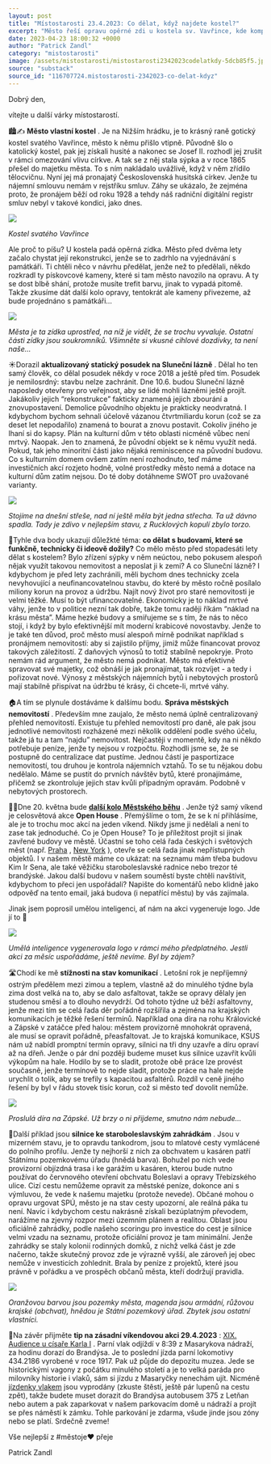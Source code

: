```yaml
---
layout: post
title: "Místostarosti 23.4.2023: Co dělat, když najdete kostel?"
excerpt: "Město řeší opravu opěrné zdi u kostela sv. Vavřince, kde komplikace s památkáři a krádež materiálu oddálily rekonstrukci. Sluneční lázně čeká demolice, neboť jejich záchrana je technicky i finančně nereálná, ale plán na nový kulturní dům zůstává. Článek zdůrazňuje výzvu nalezení funkčního využití historických budov, které jsou často nákladné na údržbu, ale přispívají k charakteru města. Město proto musí efektivně spravovat svůj majetek, včetně pronájmů, aby financovalo tyto „náklady na krásu“."
date: 2023-04-23 18:00:32 +0000
author: "Patrick Zandl"
category: "mistostarosti"
image: /assets/mistostarosti/mistostarosti2342023codelatkdy-5dcb85f5.jpeg
source: "substack"
source_id: "116707724.mistostarosti-2342023-co-delat-kdyz"
---
```


Dobrý den,

vítejte u další várky místostarostí.

🏙️✍️ **Město vlastní kostel** . Je na Nižším hrádku, je to krásný raně gotický kostel svatého Vavřince, město k němu přišlo vtipně. Původně šlo o katolický kostel, pak jej získali husité a nakonec se Josef II. rozhodl jej zrušit v rámci omezování vlivu církve. A tak se z něj stala sýpka a v roce 1865 přešel do majetku města. To s ním nakládalo uvážlivě, když v něm zřídilo tělocvičnu. Nyní jej má pronajatý Československá husitská církev. Jenže tu nájemní smlouvu nemám v rejstříku smluv. Záhy se ukázalo, že zejména proto, že pronájem běží od roku 1928 a tehdy náš radniční digitální registr smluv nebyl v takové kondici, jako dnes.

![](/assets/mistostarosti/mistostarosti2342023codelatkdy-5dcb85f5.jpeg)

*Kostel svatého Vavřince*

Ale proč to píšu? U kostela padá opěrná zídka. Město před dvěma lety začalo chystat její rekonstrukci, jenže se to zadrhlo na vyjednávání s památkáři. Ti chtěli něco v návrhu předělat, jenže než to předělali, někdo rozkradl ty pískovcové kameny, které si tam město navozilo na opravu. A ty se dost blbě shání, protože musíte trefit barvu, jinak to vypadá pitomě. Takže zkusíme dát další kolo opravy, tentokrát ale kameny přivezeme, až bude projednáno s památkáři…

![](/assets/mistostarosti/mistostarosti2342023codelatkdy-7df3c9cf.jpeg)

*Města je ta zídka uprostřed, na níž je vidět, že se trochu vyvaluje. Ostatní části zídky jsou soukromníků. Všimněte si vkusné cihlové dozdívky, ta není naše…*

☀️Dorazil **aktualizovaný statický posudek na Sluneční lázně** . Dělal ho ten samý člověk, co dělal posudek někdy v roce 2018 a ještě před tím. Posudek je nemilosrdný: stavbu nelze zachránit. Dne 10.6. budou Sluneční lázně naposledy otevřeny pro veřejnost, aby se lidé mohli lázněmi ještě projít. Jakákoliv jejich “rekonstrukce” fakticky znamená jejich zbourání a znovupostavení. Demolice původního objektu je prakticky neodvratná. I kdybychom bychom sehnali účelově vázanou čtvrtmiliardu korun (což se za deset let nepodařilo) znamená to bourat a znovu postavit. Cokoliv jiného je lhaní si do kapsy. Plán na kulturní dům v této oblasti nicméně vůbec není mrtvý. Naopak. Jen to znamená, že původní objekt se k němu využít nedá. Pokud, tak jeho minoritní části jako nějaká reminiscence na původní budovu. Co s kulturním domem ovšem zatím není rozhodnuto, teď máme investičních akcí rozjeto hodně, volné prostředky město nemá a dotace na kulturní dům zatím nejsou. Do té doby dotáhneme SWOT pro uvažované varianty.

![](/assets/mistostarosti/mistostarosti2342023codelatkdy-61a59979.jpeg)

*Stojíme na dnešní střeše, nad ní ještě měla být jedna střecha. Ta už dávno spadla. Tady je zdivo v nejlepším stavu, z Rucklových kopulí zbylo torzo.*

🏢Tyhle dva body ukazují důležkté téma: **co dělat s budovami, které se funkčně, technicky či ideově dožily?** Co mělo město před stopadesáti lety dělat s kostelem? Bylo zřízení sýpky v něm neúctou, nebo pokusem alespoň nějak využít takovou nemovitost a neposlat ji k zemi? A co Sluneční lázně? I kdybychom je před lety zachránili, měli bychom dnes technicky zcela nevyhovující a neufinancovatelnou stavbu, do které by město ročně posílalo miliony korun na provoz a údržbu. Najít nový život pro staré nemovitosti je velmi těžké. Musí to být ufinancovatelné. Ekonomicky je to náklad mrtvé váhy, jenže to v politice nezní tak dobře, takže tomu raději říkám “náklad na krásu města”. Máme hezké budovy a smiřujeme se s tím, že nás to něco stojí, i když by bylo efektivnější mít moderní krabicové novostavby. Jenže to je také ten důvod, proč město musí alespoň mírně podnikat například s pronájmem nemovitostí: aby si zajistilo příjmy, jimiž může financovat provoz takových záležitostí. Z daňových výnosů to totiž stabilně nepokryje. Proto nemám rád argument, že město nemá podnikat. Město má efektivně spravovat své majetky, což obnáší je jak pronajímat, tak rozvíjet - a tedy i pořizovat nové. Výnosy z městských nájemních bytů i nebytových prostorů mají stabilně přispívat na údržbu té krásy, či chcete-li, mrtvé váhy.

🏠A tím se plynule dostáváme k dalšímu bodu. **Správa městských nemovitostí** . Především mne zaujalo, že město nemá úplně centralizovaný přehled nemovitostí. Existuje tu přehled nemovitostí pro daně, ale pak jsou jednotlivé nemovitosti rozházené mezi několik oddělení podle svého účelu, takže já tu a tam “najdu” nemovitost. Nejčastěji v momentě, kdy na ni někdo potřebuje peníze, jenže ty nejsou v rozpočtu. Rozhodli jsme se, že se postupně do centralizace dat pustíme. Jednou částí je pasportizace nemovitostí, tou druhou je kontrola nájemních vztahů. To se tu nějakou dobu nedělalo. Máme se pustit do prvních návštěv bytů, které pronajímáme, přičemž se zkontroluje jejich stav kvůli případným opravám. Podobně v nebytových prostorech.

🏃‍♀️Dne 20. května bude **[další kolo Městského běhu](https://mestskybeh.brandysko.cz)** . Jenže týž samý víkend je celosvětová akce **Open House** . Přemýšlíme o tom, že se k ní přihlásíme, ale je to trochu moc akcí na jeden víkend. Nikdy jsme ji nedělali a není to zase tak jednoduché. Co je Open House? To je příležitost projít si jinak zavřené budovy ve městě. Účastní se toho celá řada českých i světových měst (např. [Praha](https://www.openhousepraha.cz) , [New York](https://ohny.org) ), otevře se celá řada jinak nepřístupných objektů. I v našem městě máme co ukázat: na seznamu mám třeba budovu Kim Ir Sena, ale také věžičku staroboleslavské radnice nebo trezor té brandýské. Jakou další budovu v našem souměstí byste chtěli navštívit, kdybychom to přeci jen uspořádali? Napište do komentářů nebo klidně jako odpověď na tento email, jaká budova (i nepatřící městu) by vás zajímala.

Jinak jsem poprosil umělou inteligenci, ať nám na akci vygeneruje logo. Jde jí to 🙂

![](/assets/mistostarosti/mistostarosti2342023codelatkdy-786d8b76.png)

*Umělá inteligence vygenerovala logo v rámci mého předplatného. Jestli akci za měsíc uspořádáme, ještě nevíme. Byl by zájem?*

🛣️Chodí ke mě **stížnosti na stav komunikací** . Letošní rok je nepříjemný ostrým předělem mezi zimou a teplem, vlastně až do minulého týdne byla zima dost velká na to, aby se dalo asfaltovat, takže se opravy dělaly jen studenou směsí a to dlouho nevydrží. Od tohoto týdne už běží asfaltovny, jenže mezi tím se celá řada děr pořádně rozšířila a zejména na krajských komunikacích je těžké řešení termínů. Například ona díra na rohu Královické a Zápské v zatáčce před halou: městem provizorně mnohokrát opravená, ale musí se opravit pořádně, přeasfaltovat. Je to krajská komunikace, KSUS nám už nabídl promptní termín opravy, silnici na tři dny uzavře a díru opraví až na dřeň. Jenže o pár dní později budeme muset kus silnice uzavřít kvůli výkopům na hale. Hodilo by se to sladit, protože obě práce lze provést současně, jenže termínově to nejde sladit, protože práce na hale nejde urychlit o tolik, aby se trefily s kapacitou asfaltérů. Rozdíl v ceně jiného řešení by byl v řádu stovek tisíc korun, což si město teď dovolit nemůže.

![](/assets/mistostarosti/mistostarosti2342023codelatkdy-0bc2e521.jpeg)

*Proslulá díra na Zápské. Už brzy o ni přijdeme, smutno nám nebude…*

🌳Další příklad jsou **silnice ke staroboleslavským zahrádkám** . Jsou v mizerném stavu, je to opravdu tankodrom, jsou to mlatové cesty vymlácené do polního profilu. Jenže ty nejhorší z nich za obchvatem u kasáren patří Státnímu pozemkovému úřadu (hnědá barva). Bohužel po nich vede provizorní objízdná trasa i ke garážím u kasáren, kterou bude nutno používat do červnového otevření obchvatu Boleslavi a opravy Třebízského ulice. Cizí cestu nemůžeme opravit za městské peníze, dokonce ani s výmluvou, že vede k našemu majetku (protože nevede). Občané mohou o opravu urgovat SPÚ, město je na stav cesty upozorní, ale reálná páka tu není. Navíc i kdybychom cestu nakrásně získali bezúplatným převodem, narážíme na zjevný rozpor mezi územním plánem a realitou. Oblast jsou oficiálně zahrádky, podle našeho scoringu pro investice do cest je silnice velmi vzadu na seznamu, protože oficiální provoz je tam minimální. Jenže zahrádky se staly kolonií rodinných domků, z nichž velká část je zde načerno, takže skutečný provoz zde je výrazně vyšší, ale zároveň jej obec nemůže v investicích zohlednit. Brala by peníze z projektů, které jsou právně v pořádku a ve prospěch občanů města, kteří dodržují pravidla.

![](/assets/mistostarosti/mistostarosti2342023codelatkdy-16174edf.png)

*Oranžovou barvou jsou pozemky města, magenda jsou armádní, růžovou krajské (obchvat), hnědou je Státní pozemkový úřad. Zbytek jsou ostatní vlastníci.*

🚂Na závěr přijměte **tip na zásadní víkendovou akci 29.4.2023** : [XIX. Audience u císaře Karla I](https://www.alotrium.cz/audiencebrandys.html) . Parní vlak odjíždí v 8:39 z Masarykova nádraží, za hodinu dorazí do Brandýsa. Je to poslední jízda parní lokomotivy 434.2186 vyrobené v roce 1917. Pak už půjde do depozitu muzea. Jede se historickými vagony z počátku minulého století a je to velká paráda pro milovníky historie i vlaků, sám si jízdu z Masaryčky nenechám ujít. Nicméně [jízdenky vlakem](https://www.ntm.cz/aktualita/29-4-2023-svezte-se-vlakem-ntm-na-akci-audience-u-cisare-karla-i-do-brandysa-nad-labem) jsou vyprodány (zkuste štěstí, ještě pár lupenů na cestu zpět), takže budete muset dorazit do Brandýsa autobusem 375 z Letňan nebo autem a pak zaparkovat v našem parkovacím domě u nádraží a projít se přes náměstí k zámku. Tohle parkování je zdarma, všude jinde jsou zóny nebo se platí. Srdečně zveme!

Vše nejlepší z #městoje♥️ přeje

Patrick Zandl